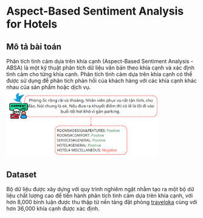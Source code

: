 # Aspect-Based Sentiment Analysis for Hotels

## Mô tả bài toán
Phân tích tình cảm dựa trên khía cạnh (Aspect-Based Sentiment Analysis - ABSA) là một kỹ thuật phân tích dữ liệu văn bản theo khía cạnh và xác định tình cảm cho từng khía cạnh. Phân tích tình cảm dựa trên khía cạnh có thể được sử dụng để phân tích phản hồi của khách hàng với các khía cạnh khác nhau của sản phẩm hoặc dịch vụ.
<img src="./Image/vidu.png" width="400"/>
## Dataset
Bộ dữ liệu được xây dựng với quy trình nghiêm ngặt nhằm tạo ra một bộ dữ liệu chất lượng cao để tiến hành phân tích tình cảm dựa trên khía cạnh, với hơn 8,000 bình luận được thu thập từ nền tảng đặt phòng [traveloka](https://www.traveloka.com/en-vn/)  cùng với hơn 36,000 khía cạnh được xác định.
